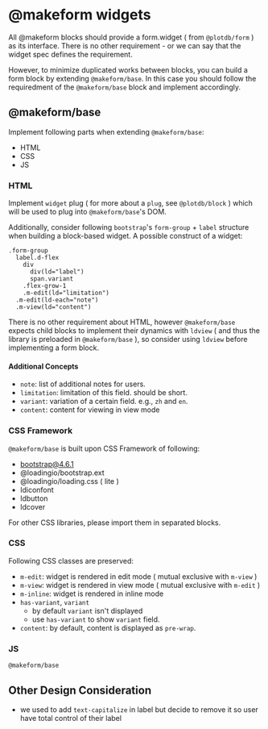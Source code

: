 # @makeform widgets

All @makeform blocks should provide a form.widget ( from `@plotdb/form` ) as its interface. There is no other requirement - or we can say that the widget spec defines the requirement.

However, to minimize duplicated works between blocks, you can build a form block by extending `@makeform/base`. In this case you should follow the requiredment of the `@makeform/base` block and implement accordingly.


## @makeform/base

Implement following parts when extending `@makeform/base`:

 - HTML
 - CSS
 - JS


### HTML

Implement `widget` plug ( for more about a `plug`, see `@plotdb/block` ) which will be used to plug into `@makeform/base`'s DOM.

Additionally, consider following `bootstrap`'s `form-group` + `label` structure when building a block-based widget. A possible construct of a widget:

    .form-group
      label.d-flex
        div
          div(ld="label")
          span.variant
        .flex-grow-1
        .m-edit(ld="limitation")
      .m-edit(ld-each="note")
      .m-view(ld="content")


There is no other requirement about HTML, however `@makeform/base` expects child blocks to implement their dynamics with `ldview` ( and thus the library is preloaded in `@makeform/base` ), so consider using `ldview` before implementing a form block.


#### Additional Concepts

 - `note`: list of additional notes for users. 
 - `limitation`: limitation of this field. should be short.
 - `variant`: variation of a certain field. e.g., `zh` and `en`.
 - `content`: content for viewing in view mode
 


### CSS Framework

`@makeform/base` is built upon CSS Framework of following:

 - bootstrap@4.6.1
 - @loadingio/bootstrap.ext
 - @loadingio/loading.css ( lite ) 
 - ldiconfont
 - ldbutton
 - ldcover

For other CSS libraries, please import them in separated blocks.


### CSS

Following CSS classes are preserved:

 - `m-edit`: widget is rendered in edit mode ( mutual exclusive with `m-view` )
 - `m-view`: widget is rendered in view mode ( mutual exclusive with `m-edit` )
 - `m-inline`: widget is rendered in inline mode
 - `has-variant`, `variant`
   - by default `variant` isn't displayed
   - use `has-variant` to show `variant` field.
 - `content`: by default, content is displayed as `pre-wrap`.


### JS

`@makeform/base`


## Other Design Consideration

 - we used to add `text-capitalize` in label but decide to remove it so user have total control of their label

